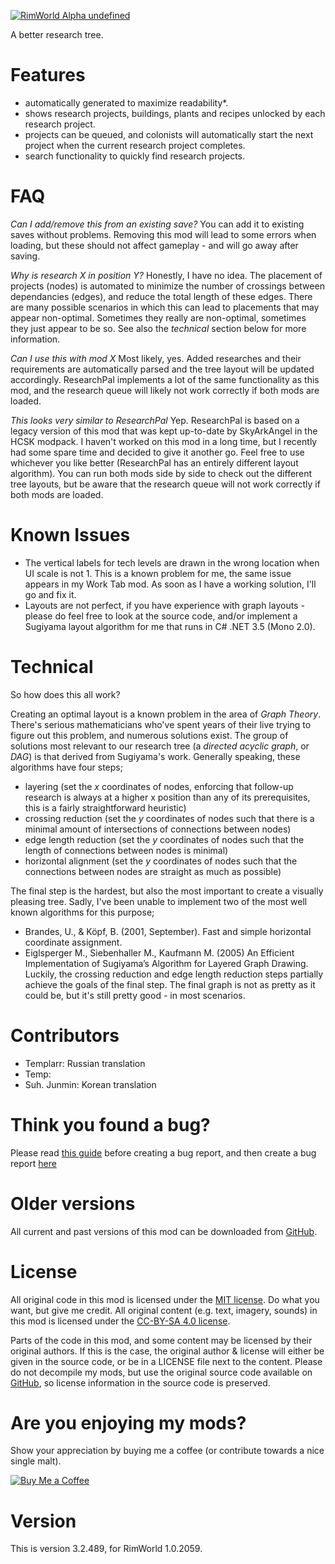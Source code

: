 [![RimWorld Alpha undefined](https://img.shields.io/badge/RimWorld-Alpha%20undefined-brightgreen.svg)](http://rimworldgame.com/)

A better research tree.

# Features
 - automatically generated to maximize readability*. 
 - shows research projects, buildings, plants and recipes unlocked by each research project.
 - projects can be queued, and colonists will automatically start the next project when the current research project completes.
 - search functionality to quickly find research projects.

# FAQ
*Can I add/remove this from an existing save?*
You can add it to existing saves without problems. Removing this mod will lead to some errors when loading, but these should not affect gameplay - and will go away after saving.

*Why is research X in position Y?*
Honestly, I have no idea. The placement of projects (nodes) is automated to minimize the number of crossings between dependancies (edges), and reduce the total length of these edges. There are many possible scenarios in which this can lead to placements that may appear non-optimal. Sometimes they really are non-optimal, sometimes they just appear to be so. See also the *technical* section below for more information.

*Can I use this with mod X*
Most likely, yes. Added researches and their requirements are automatically parsed and the tree layout will be updated accordingly. ResearchPal implements a lot of the same functionality as this mod, and the research queue will likely not work correctly if both mods are loaded.

*This looks very similar to ResearchPal*
Yep. ResearchPal is based on a legacy version of this mod that was kept up-to-date by SkyArkAngel in the HCSK modpack. I haven't worked on this mod in a long time, but I recently had some spare time and decided to give it another go. Feel free to use whichever you like better (ResearchPal has an entirely different layout algorithm). You can run both mods side by side to check out the different tree layouts, but be aware that the research queue will not work correctly if both mods are loaded.

# Known Issues
 - The vertical labels for tech levels are drawn in the wrong location when UI scale is not 1. This is a known problem for me, the same issue appears in my Work Tab mod. As soon as I have a working solution, I'll go and fix it.
 - Layouts are not perfect, if you have experience with graph layouts - please do feel free to look at the source code, and/or implement a Sugiyama layout algorithm for me that runs in C# .NET 3.5 (Mono 2.0).

# Technical
So how does this all work?

Creating an optimal layout is a known problem in the area of *Graph Theory*. There's serious mathematicians who've spent years of their live trying to figure out this problem, and numerous solutions exist. The group of solutions most relevant to our research tree (a *directed acyclic graph*, or *DAG*) is that derived from Sugiyama's work. Generally speaking, these algorithms have four steps;
 - layering (set the *x* coordinates of nodes, enforcing that follow-up research is always at a higher x position than any of its prerequisites, this is a fairly straightforward heuristic)
 - crossing reduction (set the *y* coordinates of nodes such that there is a minimal amount of intersections of connections between nodes)
 - edge length reduction (set the *y* coordinates of nodes such that the length of connections between nodes is minimal)
 - horizontal alignment (set the *y* coordinates of nodes such that the connections between nodes are straight as much as possible)

The final step is the hardest, but also the most important to create a visually pleasing tree. Sadly, I've been unable to implement two of the most well known algorithms for this purpose; 
 - Brandes, U., & Köpf, B. (2001, September). Fast and simple horizontal coordinate assignment.
 - Eiglsperger M., Siebenhaller M., Kaufmann M. (2005) An Efficient Implementation of Sugiyama’s Algorithm for Layered Graph Drawing.
Luckily, the crossing reduction and edge length reduction steps partially achieve the goals of the final step. The final graph is not as pretty as it could be, but it's still pretty good - in most scenarios. 



# Contributors
 - Templarr:	Russian translation
 - Temp:	
 - Suh. Junmin:	Korean translation

# Think you found a bug? 
Please read [this guide](http://steamcommunity.com/sharedfiles/filedetails/?id=725234314) before creating a bug report,
 and then create a bug report [here](https://github.com/FluffierThanThou/ResearchTree/issues)

# Older versions
All current and past versions of this mod can be downloaded from [GitHub](https://github.com/FluffierThanThou/ResearchTree/releases).

# License
All original code in this mod is licensed under the [MIT license](https://opensource.org/licenses/MIT). Do what you want, but give me credit. 
All original content (e.g. text, imagery, sounds) in this mod is licensed under the [CC-BY-SA 4.0 license](http://creativecommons.org/licenses/by-sa/4.0/).

Parts of the code in this mod, and some content may be licensed by their original authors. If this is the case, the original author & license will either be given in the source code, or be in a LICENSE file next to the content. Please do not decompile my mods, but use the original source code available on [GitHub](https://github.com/FluffierThanThou/ResearchTree/), so license information in the source code is preserved.

# Are you enjoying my mods?
Show your appreciation by buying me a coffee (or contribute towards a nice single malt).

[![Buy Me a Coffee](http://i.imgur.com/EjWiUwx.gif)](https://ko-fi.com/fluffymods)

# Version
This is version 3.2.489, for RimWorld 1.0.2059.
